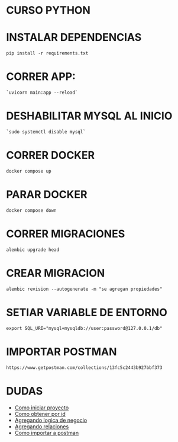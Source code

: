 # CURSO PYTHON

# INSTALAR DEPENDENCIAS

`pip install -r requirements.txt`

# CORRER APP:

    `uvicorn main:app --reload`

# DESHABILITAR MYSQL AL INICIO

    `sudo systemctl disable mysql`

# CORRER DOCKER

`docker compose up`

# PARAR DOCKER

`docker compose down`

# CORRER MIGRACIONES

`alembic upgrade head`

# CREAR MIGRACION

`alembic revision --autogenerate -m "se agregan propiedades"`

# SETIAR VARIABLE DE ENTORNO

`export SQL_URI="mysql+mysqldb://user:password@127.0.0.1/db"`

# IMPORTAR POSTMAN

`https://www.getpostman.com/collections/13fc5c2443b927bbf373`

# DUDAS
 * [Como iniciar proyecto](https://youtu.be/tSQYxw0AbfE)
 * [Como obtener por id](https://youtu.be/1LcpqzNnlTM)
 * [Agregando logica de negocio](https://youtu.be/QTzbyLTDfVc)
 * [Agregando relaciones](https://youtu.be/-o0lG_yqFYI)
 * [Como importar a postman](https://youtu.be/BvLHePkCCAA)